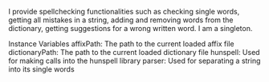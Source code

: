 I provide spellchecking functionalities such as checking single words, getting all mistakes in a string, adding and removing words from the dictionary, getting suggestions for a wrong written word. I am a singleton.

Instance Variables
	affixPath:		<FilePath>      The path to the current loaded affix file
	dictionaryPath:  <FilePath>       The path to the current loaded dictionary file
	hunspell:		<HunspellAPI>    Used for making calls into the hunspell library
	parser:		<SpellingTextParser>   Used for separating a string into its single words
